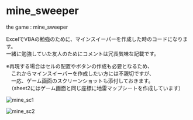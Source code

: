 # mine_sweeper
the game : mine_sweeper

ExcelでVBAの勉強のために、マインスイーパーを作成した時のコードになります。  
一緒に勉強していた友人のためにコメントは冗長気味な記載です。    

※再現する場合はセルの配置やボタンの作成も必要となるため、  
　これからマインスイーパーを作成したい方には不親切ですが、  
　一応、ゲーム画面のスクリーンショットも添付しておきます。  
　（sheet2にはゲーム画面と同じ座標に地雷マップシートを作成しています）  


![mine_sc1](https://user-images.githubusercontent.com/58933271/138201425-964e231b-0363-4a7f-8018-83aa917934c0.jpg)

![mine_sc2](https://user-images.githubusercontent.com/58933271/138201448-69e02774-7ed0-4aca-bf2b-0e3f78b14b3a.jpg)
